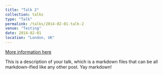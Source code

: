 ```yaml
---
title: "Talk 2"
collection: talks
type: "Talk"
permalink: /talks/2014-02-01-talk-2
venue: "Testing"
date: 2014-02-01
location: "London, UK"
---
```


[More information here](http://example2.com)

This is a description of your talk, which is a markdown files that can be all markdown-ified like any other post. Yay markdown!
